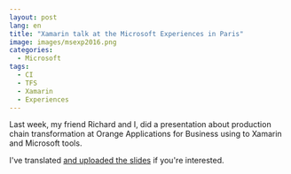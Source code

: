 ```yaml
---
layout: post
lang: en
title: "Xamarin talk at the Microsoft Experiences in Paris"
image: images/msexp2016.png
categories:
  - Microsoft
tags:
  - CI
  - TFS
  - Xamarin
  - Experiences
---
```


Last week, my friend Richard and I, did a presentation about production chain transformation at Orange Applications for Business using to Xamarin and Microsoft tools.

I've translated [and uploaded the slides](https://speakerdeck.com/aloisdeniel/microsoft-experiences-2016-talk-xamarin-en) if you're interested.




